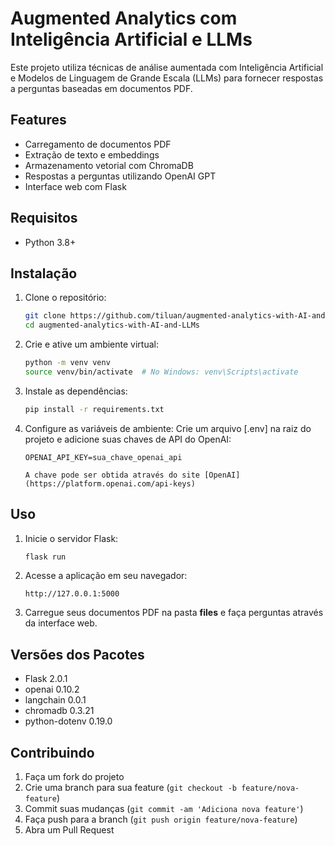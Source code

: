 # Augmented Analytics com Inteligência Artificial e LLMs

Este projeto utiliza técnicas de análise aumentada com Inteligência Artificial e Modelos de Linguagem de Grande Escala (LLMs) para fornecer respostas a perguntas baseadas em documentos PDF.

## Features

- Carregamento de documentos PDF
- Extração de texto e embeddings
- Armazenamento vetorial com ChromaDB
- Respostas a perguntas utilizando OpenAI GPT
- Interface web com Flask

## Requisitos

- Python 3.8+

## Instalação

1. Clone o repositório:
    ```bash
    git clone https://github.com/tiluan/augmented-analytics-with-AI-and-LLMs.git
    cd augmented-analytics-with-AI-and-LLMs
    ```

2. Crie e ative um ambiente virtual:
    ```bash
    python -m venv venv
    source venv/bin/activate  # No Windows: venv\Scripts\activate
    ```

3. Instale as dependências:
    ```bash
    pip install -r requirements.txt
    ```

4. Configure as variáveis de ambiente:
    Crie um arquivo [.env] na raiz do projeto e adicione suas chaves de API do OpenAI:
    ```env
    OPENAI_API_KEY=sua_chave_openai_api

    A chave pode ser obtida através do site [OpenAI](https://platform.openai.com/api-keys)
    ```

## Uso

1. Inicie o servidor Flask:
    ```bash
    flask run
    ```

2. Acesse a aplicação em seu navegador:
    ```
    http://127.0.0.1:5000
    ```

3. Carregue seus documentos PDF na pasta **files** e faça perguntas através da interface web.

## Versões dos Pacotes

- Flask 2.0.1
- openai 0.10.2
- langchain 0.0.1
- chromadb 0.3.21
- python-dotenv 0.19.0

## Contribuindo

1. Faça um fork do projeto
2. Crie uma branch para sua feature (`git checkout -b feature/nova-feature`)
3. Commit suas mudanças (`git commit -am 'Adiciona nova feature'`)
4. Faça push para a branch (`git push origin feature/nova-feature`)
5. Abra um Pull Request